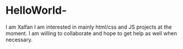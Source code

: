 # HelloWorld-
I am Xalfan
I am interested in mainly html/css and JS projects at the moment.
I am willing to collaborate and hope to get help as well when necessary.

